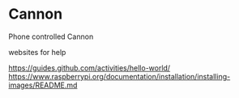 # Cannon
Phone controlled Cannon  

websites for help

https://guides.github.com/activities/hello-world/
https://www.raspberrypi.org/documentation/installation/installing-images/README.md
